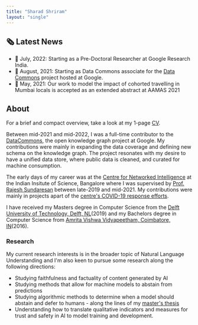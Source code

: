 ```yaml
---
title: "Sharad Shriram"
layout: "single"
---
```


## 🗞️ Latest News
- 💼 July, 2022: Starting as a Pre-Doctoral Researcher at Google Research India.
- 💼 August, 2021: Starting as Data Commons associate for the [Data Commons](https://datacommons.org/about) project hosted at Google.
- 📄 May, 2021: Our work to model the impact of cohorted travelling in Mumbai locals is accepted as an extended abstract at AAMAS 2021

## About 
For a brief and compact overview, take a look at my 1-page [CV](../docs/SharadShriram_Resume.pdf).

Between mid-2021 and mid-2022, I was a full-time contributor to the [DataCommons](https://datacommons.org), the open knowledge graph project at Google. My contributions were mainly in expanding the data coverage and defining new schema on the knowledge graph. The project resonates with my desire to have a unified data store, where public data is cleaned, and curated for machine consumption.

The early days of my career was at the [Centre for Networked Intelligence](https://cni.iisc.ac.in) at the Indian Insitute of Science, Bangalore where I was supervised by [Prof. Rajesh Sundaresan](https://eecs.iisc.ac.in/people/rajesh-sundaresan/) between late-2019 and mid-2021. My contributions were mainly in projects apart of the [centre's COVID-19 response efforts](https://cni.iisc.ac.in/covid-19-response/). 

I have received my Masters degree in Computer Science from the [Delft University of Technology, Delft, NL](https://tudelft.nl/en/)(2019) and my Bachelors degree in Computer Science from [Amrita Vishwa Vidyapeetham, Coimbatore, IN](https://amrita.edu/)(2016).


### Research
My current research interests is in the broader topic of Natural Language Understanding and I'm also keen to pursue some research along the following directions:
* Studying faithfulness and factuality of content generated by AI
* Studying methods that allow for machine models to abstain from predictions
* Studying algorithmic methods to determine when a model should abstain and defer to humans - along the lines of my [master's thesis](https://repository.tudelft.nl/islandora/object/uuid:30846529-9080-4945-8502-dc962ec00bf3)
* Understanding how to translate qualitative indicators and measures for trust and safety in AI to model training and development.
